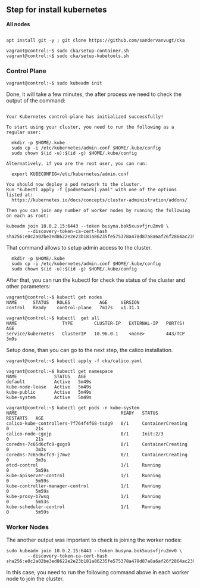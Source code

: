 ## Step for install kubernetes

**All nodes**

````shell

apt install git -y ; git clone https://github.com/sandervanvugt/cka

vagrant@control:~$ sudo cka/setup-container.sh
vagrant@control:~$ sudo cka/setup-kubetools.sh 

````

### **Control Plane**

`````shell
vagrant@control:~$ sudo kubeadm init 
`````

Done, it will take a few minutes, the after process we need to check the output of the command:

````shell

Your Kubernetes control-plane has initialized successfully!

To start using your cluster, you need to run the following as a regular user:

  mkdir -p $HOME/.kube
  sudo cp -i /etc/kubernetes/admin.conf $HOME/.kube/config
  sudo chown $(id -u):$(id -g) $HOME/.kube/config

Alternatively, if you are the root user, you can run:

  export KUBECONFIG=/etc/kubernetes/admin.conf

You should now deploy a pod network to the cluster.
Run "kubectl apply -f [podnetwork].yaml" with one of the options listed at:  
  https://kubernetes.io/docs/concepts/cluster-administration/addons/

Then you can join any number of worker nodes by running the following on each as root:

kubeadm join 10.0.2.15:6443 --token busyna.bok5xusvfjru2mv0 \
        --discovery-token-ca-cert-hash sha256:e0c2a02be3ed8622e2e23b181a86235fe575378a478d87a8a6af26f2864ac239

````

That command allows to setup admin access to the cluster.

````shell
  mkdir -p $HOME/.kube
  sudo cp -i /etc/kubernetes/admin.conf $HOME/.kube/config
  sudo chown $(id -u):$(id -g) $HOME/.kube/config
````

After that, you can run the kubectl for check the status of the cluster and other parameters:

````shell
vagrant@control:~$ kubectl get nodes
NAME      STATUS   ROLES           AGE     VERSION
control   Ready    control-plane   7m17s   v1.31.1

vagrant@control:~$ kubectl  get all 
NAME                 TYPE        CLUSTER-IP   EXTERNAL-IP   PORT(S)   AGE
service/kubernetes   ClusterIP   10.96.0.1    <none>        443/TCP   3m9s 
````

Setup done, than you can go to the next step, the calico installation.

````shell
vagrant@control:~$ kubectl apply -f cka/calico.yaml 

vagrant@control:~$ kubectl get namespace
NAME              STATUS   AGE
default           Active   5m49s
kube-node-lease   Active   5m49s
kube-public       Active   5m49s
kube-system       Active   5m49s

vagrant@control:~$ kubectl get pods -n kube-system
NAME                                       READY   STATUS              RESTARTS   AGE
calico-kube-controllers-7f764f4f68-tsdg9   0/1     ContainerCreating   0          21s
calico-node-cgxjp                          0/1     Init:2/3            0          21s
coredns-7c65d6cfc9-gxgs9                   0/1     ContainerCreating   0          3m3s
coredns-7c65d6cfc9-j7mwz                   0/1     ContainerCreating   0          3m3s
etcd-control                               1/1     Running             0          5m59s
kube-apiserver-control                     1/1     Running             0          5m59s
kube-controller-manager-control            1/1     Running             0          5m59s
kube-proxy-b7wsq                           1/1     Running             0          5m53s
kube-scheduler-control                     1/1     Running             0          5m59s
````

### **Worker Nodes**

The another output was important to check is joining the worker nodes:

````shell
sudo kubeadm join 10.0.2.15:6443 --token busyna.bok5xusvfjru2mv0 \
        --discovery-token-ca-cert-hash sha256:e0c2a02be3ed8622e2e23b181a86235fe575378a478d87a8a6af26f2864ac239
````

In this case, you need to run the following command above in each worker node to join the cluster.

